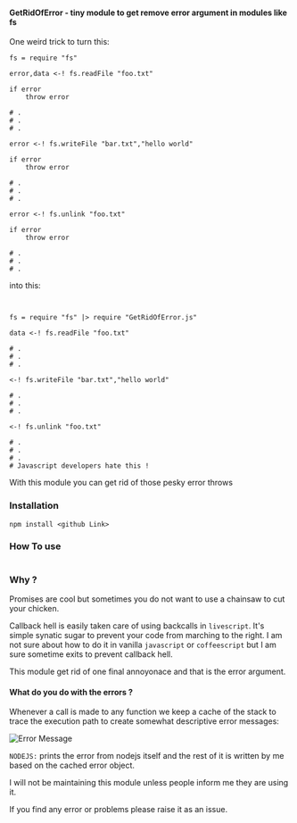 #### GetRidOfError - tiny module to get remove error argument in modules like fs 

One weird trick to turn this: 

```
fs = require "fs"

error,data <-! fs.readFile "foo.txt"

if error 
	throw error

# .
# .
# . 

error <-! fs.writeFile "bar.txt","hello world"

if error
	throw error

# .
# . 
# .

error <-! fs.unlink "foo.txt"

if error
	throw error

# .
# .
# .

```

into this:



```


fs = require "fs" |> require "GetRidOfError.js"

data <-! fs.readFile "foo.txt"

# .
# .
# . 

<-! fs.writeFile "bar.txt","hello world"

# .
# . 
# .

<-! fs.unlink "foo.txt"

# .
# .
# .
# Javascript developers hate this !
```

With this module you can get rid of those pesky error throws


### Installation

```
npm install <github Link>

```

### How To use

```

```
### Why ?
Promises are cool but sometimes you do not want to use a chainsaw to cut your chicken. 

Callback hell is easily taken care of using backcalls in `livescript`. It's simple synatic sugar to prevent your code from marching to the right. I am not sure about how to do it in vanilla `javascript` or `coffeescript` but I am sure sometime exits to prevent callback hell.

This module get rid of one final annoyonace and that is the error argument.


#### What do you do with the errors ? 


Whenever a call is made to any function we keep a cache of the stack to trace the execution path to create somewhat descriptive error messages:

![Error Message](http://i.imgur.com/tkd6y0j.png "Nice Error Messages")


`NODEJS:` prints the error from nodejs itself and the rest of it is written by me based on the cached error object. 


I will not be maintaining this module unless people inform me they are using it. 

If you find any error or problems please raise it as an issue. 